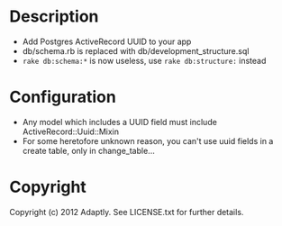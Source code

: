 # Description

* Add Postgres ActiveRecord UUID to your app
* db/schema.rb is replaced with db/development_structure.sql
* `rake db:schema:*` is now useless, use `rake db:structure:` instead

# Configuration

* Any model which includes a UUID field must include ActiveRecord::Uuid::Mixin
* For some heretofore unknown reason, you can't use uuid fields in a create table, only in change_table... 

# Copyright

Copyright (c) 2012 Adaptly. See LICENSE.txt for further details.

